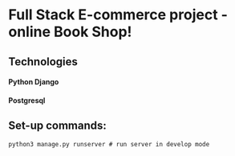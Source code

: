 # Full Stack E-commerce project - online Book Shop!
## Technologies
#### Python Django
#### Postgresql

## Set-up commands:
~~~~
python3 manage.py runserver # run server in develop mode
~~~~
